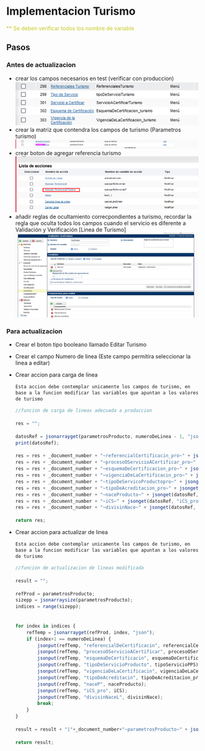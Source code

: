 <style>
Variable { color: #c76224 }
Rule { color: #bf2bc4 }
Important { color: #c7c724 }
Til { color: #4d5de3 }
</style>
# Implementacion Turismo


<Important>** Se deben verificar todos los nombre de variable</Important>

## Pasos
### Antes de actualizacion
-   crear los campos necesarios en test (verificar con produccion)
    ![Campos turismo](camposTurismo.png)
-   crear la matriz que contendra los campos de turismo (Parametros turismo)
    ![matriz](parametrosturismo.png)
-   crear boton de agregar referencia turismo
    ![add](addreferencial.png)
-   añadir reglas de ocultamiento correcpondientes a turismo, recordar la regla que oculta todos los campos cuando el servicio es diferente a Validación y Verificación [Linea de Turismo]
    ![matriz](ocultamientoturismo.png)

### Para actualizacion
-   Crear el boton tipo booleano llamado Editar Turismo
-   Crear el campo Numero de linea (Este campo permitira seleccionar la linea a editar)
-   Crear accion para carga de linea

        Esta accion debe contemplar unicamente los campos de turismo, en base a la funcion modificar las variables que apuntan a los valores de turismo

    ```js
    //funcion de carga de lineas adecuada a produccion

    res = "";

    datosRef = jsonarrayget(parametrosProducto, numeroDeLinea - 1, "json");
    print(datosRef);

    res = res + _document_number + "~referencialCertificacin_pro~" + jsonget(datosRef, "referencialDeCertificacin", "string") + "|";
    res = res + _document_number + "~procesoOServicioACertificar_pro~" + jsonget(datosRef, "procesoOServicioACertificar", "string") + "|";
    res = res + _document_number + "~esquemaDeCertificacion_pro~" + jsonget(datosRef, "esquemaDeCertificacin", "string") + "|"; 
    res = res + _document_number + "~vigenciaDeLaCertificacin_pro~" + jsonget(datosRef, "vigenciaDeLaCertificacin", "string") + "|";
    res = res + _document_number + "~tipoDeServicoProductopro~" + jsonget(datosRef, "tipoDeServicioProducto", "string") + "|";
    res = res + _document_number + "~tipoDeAcreditacion_pro~" + jsonget(datosRef, "tipoDeAcreditacin", "string") + "|";
    res = res + _document_number + "~naceProducto~" + jsonget(datosRef, "naceP", "string") + "|";
    res = res + _document_number + "~iCS~" + jsonget(datosRef, "iCS_pro", "string") + "|";
    res = res + _document_number + "~divisinNace~" + jsonget(datosRef, "divisinNaceL", "string") + "|";

    return res;
    ```
-   Crear accion para actualizar de linea

        Esta accion debe contemplar unicamente los campos de turismo, en base a la funcion modificar las variables que apuntan a los valores de turismo

    ```js
    //funcion de actualizacion de lineas modificada

    result = "";

    refProd = parametrosProducto;
    sizepp = jsonarraysize(parametrosProducto);
    indices = range(sizepp);


    for index in indices {
        refTemp = jsonarrayget(refProd, index, "json");
        if (index+1 == numeroDeLinea) {
            jsonput(refTemp, "referencialDeCertificacin", referencialCertificacin_pro);
            jsonput(refTemp, "procesoOServicioACertificar", procesoOServicioACertificar_pro);
            jsonput(refTemp, "esquemaDeCertificacin", esquemaDeCertificacion_pro);
            jsonput(refTemp, "tipoDeServicioProducto", tipoServicioPPS);
            jsonput(refTemp, "vigenciaDeLaCertificacin", vigenciaDeLaCertificacin_pro);
            jsonput(refTemp, "tipoDeAcreditacin", tipoDeAcreditacion_pro);
            jsonput(refTemp, "naceP", naceProducto);
            jsonput(refTemp, "iCS_pro", iCS);
            jsonput(refTemp, "divisinNaceL", divisinNace);
            break;
        }
    }

    result = result + "|"+_document_number+"~parametrosProducto~" + jsonarrayrefid(parametrosProducto) + "|";

    return result;
    ```

